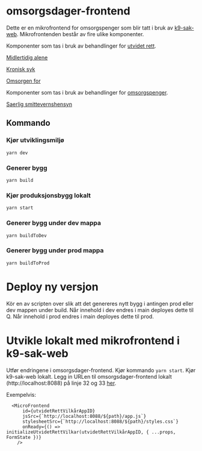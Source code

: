 # omsorgsdager-frontend

Dette er en mikrofrontend for omsorgspenger som blir tatt i bruk av [k9-sak-web](https://github.com/navikt/k9-sak-web).
Mikrofrontenden består av fire ulike komponenter. 

Komponenter som tas i bruk av behandlinger for [utvidet rett](https://github.com/navikt/k9-sak-web/tree/master/packages/behandling-utvidet-rett).

[Midlertidig alene](https://github.com/navikt/k9-sak-web/tree/master/packages/behandling-utvidet-rett/src/panelDefinisjoner/prosessStegPaneler/utvidetRettPanel/utvidetRettMikrofrontend) 

[Kronisk syk](https://github.com/navikt/k9-sak-web/tree/master/packages/behandling-utvidet-rett/src/panelDefinisjoner/prosessStegPaneler/utvidetRettPanel/utvidetRettMikrofrontend)

[Omsorgen for](https://github.com/navikt/k9-sak-web/tree/master/packages/behandling-utvidet-rett/src/panelDefinisjoner/prosessStegPaneler/inngangsvilkarPaneler/omsorgenForMikrofrontend)

Komponenter som tas i bruk av behandlinger for [omsorgspenger](https://github.com/navikt/k9-sak-web/tree/master/packages/behandling-omsorgspenger).

[Saerlig smittevernshensyn](https://github.com/navikt/k9-sak-web/tree/master/packages/prosess-aarskvantum-oms/src/components/saerlige-smittevernhensyn)

## Kommando
### Kjør utviklingsmiljø

`yarn dev`

### Generer bygg

`yarn build`

### Kjør produksjonsbygg lokalt

`yarn start`

### Generer bygg under dev mappa

`yarn buildToDev`

### Generer bygg under prod mappa

`yarn buildToProd`

# Deploy ny versjon
Kör en av scripten over slik att det genereres nytt bygg i antingen prod eller dev mappen under build. Når innehold i dev endres i main deployes dette til Q. Når innehold i prod endres i main deployes dette til prod.

# Utvikle lokalt med mikrofrontend i k9-sak-web
Utfør endringene i omsorgsdager-frontend. Kjør kommando `yarn start`. Kjør k9-sak-web lokalt. Legg in URLen til omsorgsdager-frontend lokalt (http://localhost:8088) på linje 32 og 33 [her](https://github.com/navikt/k9-sak-web/blob/master/packages/behandling-utvidet-rett/src/panelDefinisjoner/prosessStegPaneler/utvidetRettPanel/utvidetRettMikrofrontend/UtvidetRettMikrofrontend.tsx#L32).

Exempelvis:
```
  <MicroFrontend
      id={utvidetRettVilkårAppID}
      jsSrc={`http://localhost:8088/${path}/app.js`}
      stylesheetSrc={`http://localhost:8088/${path}/styles.css`}
      onReady={() => initializeUtvidetRettVilkar(utvidetRettVilkårAppID, { ...props, FormState })}
    />
```


